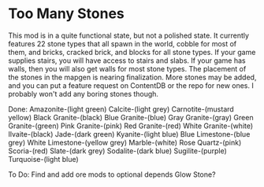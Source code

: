 # Too Many Stones

This mod is in a quite functional state, but not a polished state. It currently features 22 stone types that all spawn in the world, cobble for most of them, and bricks, cracked brick, and blocks for all stone types. If your game supplies stairs, you will have access to stairs and slabs. If your game has walls, then you will also get walls for most stone types. The placement of the stones in the mapgen is nearing finalization. More stones may be added, and you can put a feature request on ContentDB or the repo for new ones. I probably won't add any boring stones though.

Done:
Amazonite-(light green)
Calcite-(light grey)
Carnotite-(mustard yellow)
Black Granite-(black)
Blue Granite-(blue)
Gray Granite-(gray)
Green Granite-(green)
Pink Granite-(pink)
Red Granite-(red)
White Granite-(white)
Ilvaite-(black)
Jade-(dark green)
Kyanite-(light blue)
Blue Limestone-(blue grey)
White Limestone-(yellow grey)
Marble-(white)
Rose Quartz-(pink)
Scoria-(red)
Slate-(dark grey)
Sodalite-(dark blue)
Sugilite-(purple)
Turquoise-(light blue)

To Do:
Find and add ore mods to optional depends
Glow Stone?
